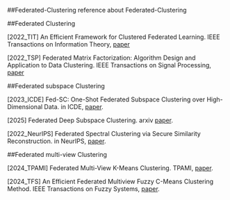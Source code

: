 ##Federated-Clustering
reference about Federated-Clustering

##Federated Clustering

[2022_TIT] An Efficient Framework for Clustered Federated Learning. IEEE Transactions on Information Theory, [paper](https://ieeexplore.ieee.org/abstract/document/9832954)

[2022_TSP] Federated Matrix Factorization: Algorithm Design and Application to Data Clustering. IEEE Transactions on Signal Processing, [paper](https://ieeexplore.ieee.org/document/9713943)

##Federated subspace Clustering

[2023_ICDE] Fed-SC: One-Shot Federated Subspace Clustering over High-Dimensional Data. in ICDE, [paper](https://ieeexplore.ieee.org/document/10184550).

[2025] Federated Deep Subspace Clustering. arxiv [paper](https://arxiv.org/abs/2501.00230).

[2022_NeurIPS] Federated Spectral Clustering via Secure Similarity Reconstruction. in NeurIPS, [paper](https://proceedings.neurips.cc/paper_files/paper/2023/hash/b6cd2650926d332c86a84c48529cc421-Abstract-Conference.html).

##Federated multi-view Clustering

[2024_TPAMI] Federated Multi-View K-Means Clustering. TPAMI, [paper](https://ieeexplore.ieee.org/document/10810504).

[2024_TFS] An Efficient Federated Multiview Fuzzy C-Means Clustering Method. IEEE Transactions on Fuzzy Systems, [paper](https://ieeexplore.ieee.org/abstract/document/10330655).

